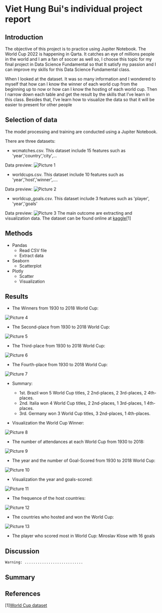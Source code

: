 # Viet Hung Bui's individual project report

## Introduction 
The objective of this project is to practice using Jupiter Notebook. The World Cup 2022 is happening in Qarta. It catches an eye of millions people in the world and I am a fan of soccer as well so, I choose this topic for my final project in Data Science Fundamental so that It satisfy my passion and I can improve my skills for this Data Science Fundamental class. 

When I looked at the dataset. It was so many information and I wondered to myself that how can I know the winner of each world cup from the beginning up to now or how can I know the hosting of each world cup. Then I narrow down each table and get the result by the skills that I’ve learn in this class. Besides that, I’ve learn how to visualize the data so that it will be easier to present for other people  

## Selection of data 
The model processing and training are conducted using a Jupiter Notebook.

There are three datasets: 
- wcmatches.csv. This dataset include 15 features such as 'year','country','city',...

Data preview: 
![Picture 1](set1.png)
- worldcups.csv. This dataset include 10 features such as 'year','host','winner',....

Data preview: 
![Picture 2](set2.png)
- worldcup_goals.csv. This dataset include 3 features such as 'player', 'year','goals'

Data preview: 
![Picture 3](set3.png)
The main outcome are extracting and visualization data. The dataset can be found online at 
[kaggle](https://www.kaggle.com/datasets/evangower/fifa-world-cup)[1]

## Methods
- Pandas
  - Read CSV file
  - Extract data 
- Seaborn
  - Scatterplot
- Plotly
  - Scatter
  - Visualization
## Results
- The Winners from 1930 to 2018 World Cup:
 
![Picture 4](firstplace.png)

- The Second-place from 1930 to 2018 World Cup:

![Picture 5](secondplace.png)

- The Third-place from 1930 to 2018 World Cup:
 
![Picture 6](thirdplace.png)

- The Fourth-place from 1930 to 2018 World Cup: 

![Picture 7](fourthplace.png)

- Summary: 
  - 1st. Brazil won 5 World Cup titles, 2 2nd-places, 2 3rd-places, 2 4th-places. 
  - 2nd. Italia won 4 World Cup titles, 2 2nd-places, 1 3rd-places, 1 4th-places. 
  - 3rd. Germany won 3 World Cup titles, 3 2nd-places, 1 4th-places.

- Visualization the World Cup Winner:

![Picture 8](visualwinner.png)

- The number of attendances at each World Cup from 1930 to 2018: 

![Picture 9](attendances.png)

- The year and the number of Goal-Scored from 1930 to 2018 World Cup: 

![Picture 10](year-goals.png)

- Visualization the year and goals-scored: 

![Picture 11](year-goals-visual.png)

- The frequence of the host countries: 

![Picture 12](freq-host.png)

- The countries who hosted and won the World Cup:

![Picture 13](host-win.png)

- The player who scored most in World Cup: Miroslav Klose with 16 goals 
















## Discussion 
```Warning: ...........................```

## Summary 

## References
[1][World Cup dataset](https://www.kaggle.com/datasets/evangower/fifa-world-cup)
